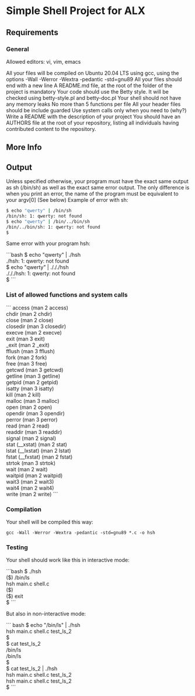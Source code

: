 <h1>Simple Shell Project for ALX</h1>
<h2>Requirements</h2>
<h3>General</h3>
Allowed editors: vi, vim, emacs
<p>All your files will be compiled on Ubuntu 20.04 LTS using gcc, using the options -Wall -Werror -Wextra -pedantic -std=gnu89
All your files should end with a new line
A README.md file, at the root of the folder of the project is mandatory
Your code should use the Betty style. It will be checked using betty-style.pl and betty-doc.pl
Your shell should not have any memory leaks
No more than 5 functions per file
All your header files should be include guarded
Use system calls only when you need to (why?)
Write a README with the description of your project
You should have an AUTHORS file at the root of your repository, listing all individuals having contributed content to the repository. </p>

<h2>More Info</h2>
<h2>Output</h2>
<p>Unless specified otherwise, your program must have the exact same output as sh (/bin/sh) as well as the exact same error output.
The only difference is when you print an error, the name of the program must be equivalent to your argv[0] (See below)
Example of error with sh:</p>

```bash
$ echo "qwerty" | /bin/sh
/bin/sh: 1: qwerty: not found
$ echo "qwerty" | /bin/../bin/sh
/bin/../bin/sh: 1: qwerty: not found
$
```
<p>Same error with your program hsh:</p>
```bash
$ echo "qwerty" | ./hsh<br>
./hsh: 1: qwerty: not found<br>
$ echo "qwerty" | ./././hsh<br>
./././hsh: 1: qwerty: not found<br>
$
```

<h3>List of allowed functions and system calls</h3>
```
access (man 2 access)<br>
chdir (man 2 chdir)<br>
close (man 2 close)<br>
closedir (man 3 closedir)<br>
execve (man 2 execve)<br>
exit (man 3 exit)<br>
_exit (man 2 _exit)<br>
fflush (man 3 fflush)<br>
fork (man 2 fork)<br>
free (man 3 free)<br>
getcwd (man 3 getcwd)<br>
getline (man 3 getline)<br>
getpid (man 2 getpid)<br>
isatty (man 3 isatty)<br>
kill (man 2 kill)<br>
malloc (man 3 malloc)<br>
open (man 2 open)<br>
opendir (man 3 opendir)<br>
perror (man 3 perror)<br>
read (man 2 read)<br>
readdir (man 3 readdir)<br>
signal (man 2 signal)<br>
stat (__xstat) (man 2 stat)<br>
lstat (__lxstat) (man 2 lstat)<br>
fstat (__fxstat) (man 2 fstat)<br>
strtok (man 3 strtok)<br>
wait (man 2 wait)<br>
waitpid (man 2 waitpid)<br>
wait3 (man 2 wait3)<br>
wait4 (man 2 wait4)<br>
write (man 2 write)
```

<h3>Compilation</h3>
<p>Your shell will be compiled this way:</p>

`gcc -Wall -Werror -Wextra -pedantic -std=gnu89 *.c -o hsh`

<h3>Testing</h3>
<p>Your shell should work like this in interactive mode:</p>
```bash
$ ./hsh<br>
($) /bin/ls<br>
hsh main.c shell.c<br>
($)<br>
($) exit<br>
$
```
<p>But also in non-interactive mode:</p>
``` bash
$ echo "/bin/ls" | ./hsh<br>
hsh main.c shell.c test_ls_2<br>
$<br>
$ cat test_ls_2<br>
/bin/ls<br>
/bin/ls<br>
$<br>
$ cat test_ls_2 | ./hsh<br>
hsh main.c shell.c test_ls_2<br>
hsh main.c shell.c test_ls_2<br>
$
```
